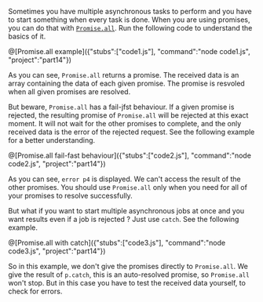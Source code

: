 Sometimes you have multiple asynchronous tasks to perform and you have to start something when every task is done. When you are using promises, you can do that with [`Promise.all`](https://developer.mozilla.org/en-US/docs/Web/JavaScript/Reference/Global_Objects/Promise/all). Run the following code to understand the basics of it.

@[Promise.all example]({"stubs":["code1.js"], "command":"node code1.js", "project":"part14"})

As you can see, `Promise.all` returns a promise. The received data is an array containing the data of each given promise. The promise is resvoled when all given promises are resolved.

But beware, `Promise.all` has a fail-jfst behaviour. If a given promise is rejected, the resulting promise of `Promise.all` will be rejected at this exact moment. It will not wait for the other promises to complete, and the only received data is the error of the rejected request. See the following example for a better understanding.

@[Promise.all fail-fast behaviour]({"stubs":["code2.js"], "command":"node code2.js", "project":"part14"})

As you can see, `error p4` is displayed. We can't access the result of the other promises. You should use `Promise.all` only when you need for all of your promises to resolve successfully.

But what if you want to start multiple asynchronous jobs at once and you want results even if a job is rejected ? Just use `catch`. See the following example.

@[Promise.all with catch]({"stubs":["code3.js"], "command":"node code3.js", "project":"part14"})

So in this example, we don't give the promises directly to `Promise.all`. We give the result of `p.catch`, this is an auto-resolved promise, so `Promise.all` won't stop. But in this case you have to test the received data yourself, to check for errors.
